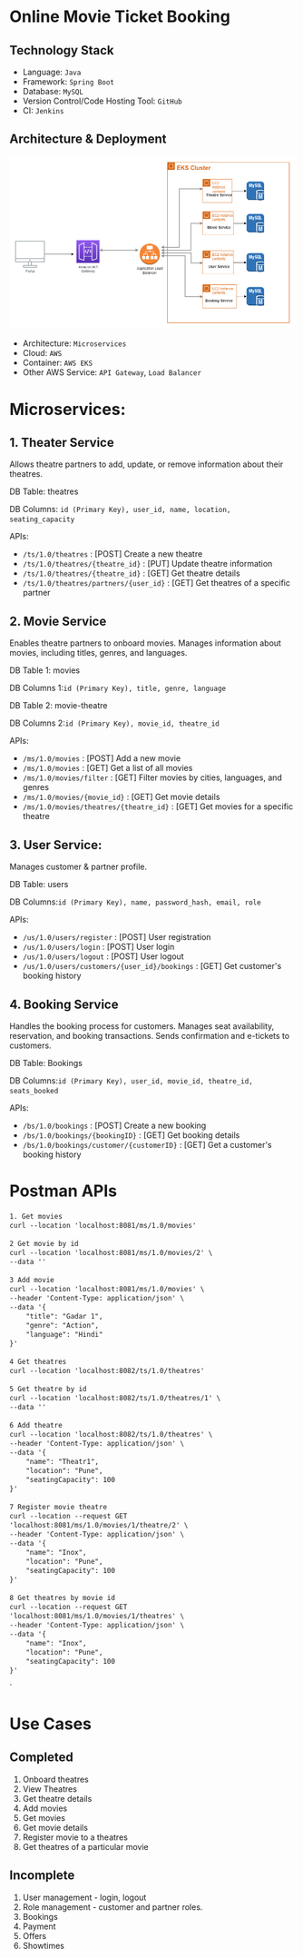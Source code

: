 # Online Movie Ticket Booking

## Technology Stack
- Language: `Java`
- Framework: `Spring Boot`
- Database: `MySQL`
- Version Control/Code Hosting Tool: `GitHub`
- CI: `Jenkins`

## Architecture & Deployment
<img alt="Architecture" src="bms.png"> </img>


- Architecture: `Microservices`
- Cloud: `AWS`
- Container: `AWS EKS`
- Other AWS Service: `API Gateway`, `Load Balancer`

# Microservices:

## 1. Theater Service
Allows theatre partners to add, update, or remove information about their theatres.

DB Table: theatres

DB Columns: `id (Primary Key), user_id, name, location, seating_capacity`

APIs:
* `/ts/1.0/theatres`                    : [POST] Create a new theatre
* `/ts/1.0/theatres/{theatre_id}`       : [PUT] Update theatre information
* `/ts/1.0/theatres/{theatre_id}`       : [GET] Get theatre details
* `/ts/1.0/theatres/partners/{user_id}` : [GET] Get theatres of a specific partner

## 2. Movie Service
Enables theatre partners to onboard movies.
Manages information about movies, including titles, genres, and languages.

DB Table 1: movies

DB Columns 1:`id (Primary Key), title, genre, language`

DB Table 2: movie-theatre

DB Columns 2:`id (Primary Key), movie_id, theatre_id`

APIs:
* `/ms/1.0/movies`                         : [POST] Add a new movie
* `/ms/1.0/movies`                         : [GET] Get a list of all movies
* `/ms/1.0/movies/filter`                  : [GET] Filter movies by cities, languages, and genres
* `/ms/1.0/movies/{movie_id}`              : [GET] Get movie details
* `/ms/1.0/movies/theatres/{theatre_id}` : [GET] Get movies for a specific theatre

## 3. User Service:
Manages customer & partner profile.

DB Table: users

DB Columns:`id (Primary Key), name, password_hash, email, role`

APIs:
* `/us/1.0/users/register`                        : [POST] User registration
* `/us/1.0/users/login`                            : [POST] User login
* `/us/1.0/users/logout`                           : [POST] User logout
* `/us/1.0/users/customers/{user_id}/bookings` : [GET] Get customer's booking history

## 4. Booking Service
Handles the booking process for customers.
Manages seat availability, reservation, and booking transactions.
Sends confirmation and e-tickets to customers.

DB Table: Bookings

DB Columns:`id (Primary Key), user_id, movie_id, theatre_id, seats_booked`

APIs:
* `/bs/1.0/bookings`                          : [POST] Create a new booking
* `/bs/1.0/bookings/{bookingID}`            : [GET] Get booking details
* `/bs/1.0/bookings/customer/{customerID}` : [GET] Get a customer's booking history

# Postman APIs
```
1. Get movies
curl --location 'localhost:8081/ms/1.0/movies'

2 Get movie by id
curl --location 'localhost:8081/ms/1.0/movies/2' \
--data ''

3 Add movie
curl --location 'localhost:8081/ms/1.0/movies' \
--header 'Content-Type: application/json' \
--data '{
    "title": "Gadar 1",
    "genre": "Action",
    "language": "Hindi"
}'

4 Get theatres
curl --location 'localhost:8082/ts/1.0/theatres'

5 Get theatre by id
curl --location 'localhost:8082/ts/1.0/theatres/1' \
--data ''

6 Add theatre
curl --location 'localhost:8082/ts/1.0/theatres' \
--header 'Content-Type: application/json' \
--data '{
    "name": "Theatr1",
    "location": "Pune",
    "seatingCapacity": 100
}'

7 Register movie theatre
curl --location --request GET 'localhost:8081/ms/1.0/movies/1/theatre/2' \
--header 'Content-Type: application/json' \
--data '{
    "name": "Inox",
    "location": "Pune",
    "seatingCapacity": 100
}'

8 Get theatres by movie id
curl --location --request GET 'localhost:8081/ms/1.0/movies/1/theatres' \
--header 'Content-Type: application/json' \
--data '{
    "name": "Inox",
    "location": "Pune",
    "seatingCapacity": 100
}'
```
`

# Use Cases

## Completed
1. Onboard theatres
2. View Theatres
3. Get theatre details
4. Add movies
5. Get movies
6. Get movie details
5. Register movie to a theatres
6. Get theatres of a particular movie

## Incomplete
1. User management - login, logout
2. Role management - customer and partner roles.
3. Bookings
4. Payment
5. Offers
6. Showtimes



